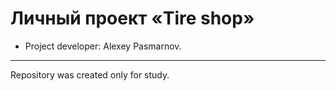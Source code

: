 # Личный проект «Tire shop»

* Project developer: Alexey Pasmarnov.

---

Repository was created only for study.
